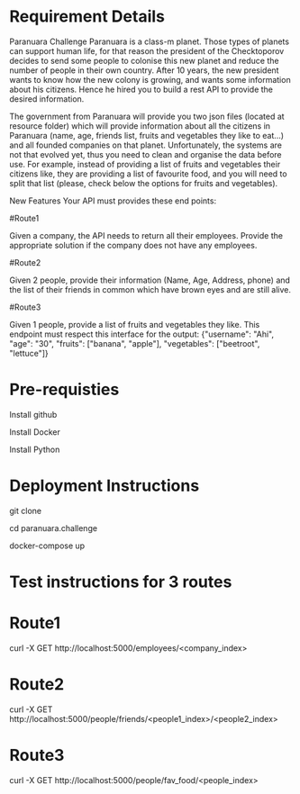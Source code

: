# Requirement Details
Paranuara Challenge
Paranuara is a class-m planet. Those types of planets can support human life, for that reason the president of the Checktoporov decides to send some people to colonise this new planet and reduce the number of people in their own country. After 10 years, the new president wants to know how the new colony is growing, and wants some information about his citizens. Hence he hired you to build a rest API to provide the desired information.

The government from Paranuara will provide you two json files (located at resource folder) which will provide information about all the citizens in Paranuara (name, age, friends list, fruits and vegetables they like to eat...) and all founded companies on that planet. Unfortunately, the systems are not that evolved yet, thus you need to clean and organise the data before use. For example, instead of providing a list of fruits and vegetables their citizens like, they are providing a list of favourite food, and you will need to split that list (please, check below the options for fruits and vegetables).

New Features
Your API must provides these end points:

#Route1

Given a company, the API needs to return all their employees. Provide the appropriate solution if the company does not have any employees.

#Route2

Given 2 people, provide their information (Name, Age, Address, phone) and the list of their friends in common which have brown eyes and are still alive.

#Route3

Given 1 people, provide a list of fruits and vegetables they like. This endpoint must respect this interface for the output: {"username": "Ahi", "age": "30", "fruits": ["banana", "apple"], "vegetables": ["beetroot", "lettuce"]}

# Pre-requisties
Install github

Install Docker

Install Python

# Deployment Instructions

git clone 

cd paranuara.challenge

docker-compose up

# Test instructions for 3 routes
# Route1
curl -X GET http://localhost:5000/employees/<company_index>

# Route2
curl -X GET http://localhost:5000/people/friends/<people1_index>/<people2_index>

# Route3
curl -X GET http://localhost:5000/people/fav_food/<people_index>



